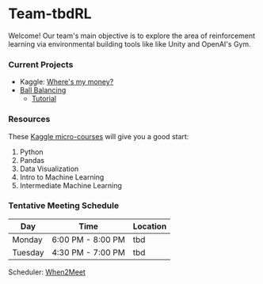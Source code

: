 # Team-tbdRL
Welcome! Our team's main objective is to explore the area of reinforcement learning via
environmental building tools like like Unity and OpenAI's Gym.

### Current Projects
- Kaggle: [Where's my money?](https://www.kaggle.com/jordanstarkey/tbdrl-money/edit)
- [Ball Balancing](https://youtu.be/-YWts_GlHCY)
    - [Tutorial](https://github.com/Unity-Technologies/ml-agents/blob/master/docs/Getting-Started-with-Balance-Ball.md)

### Resources
These [Kaggle micro-courses](https://www.kaggle.com/learn/overview) will give you a good start:
1. Python
1. Pandas
1. Data Visualization
1. Intro to Machine Learning
1. Intermediate Machine Learning

### Tentative Meeting Schedule
Day     |   Time                |   Location
--------|-----------------------|-------------
Monday  |   6:00 PM - 8:00 PM   |   tbd
Tuesday |   4:30 PM - 7:00 PM   |   tbd

Scheduler: [When2Meet](https://www.when2meet.com/?8183451-lczMg)
